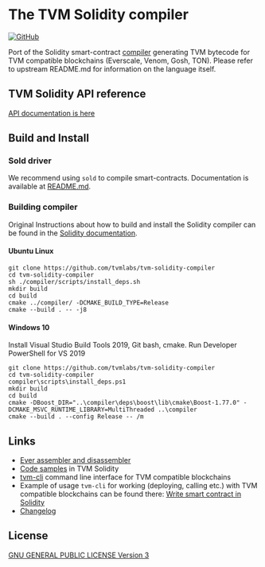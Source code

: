# The TVM Solidity compiler

[![GitHub](https://img.shields.io/github/license/tvmlabs/tvm-solidity-compiler?style=for-the-badge)](./LICENSE)

Port of the Solidity smart-contract [compiler](https://github.com/ethereum/solidity) generating TVM bytecode for TVM compatible blockchains (Everscale, Venom, Gosh, TON). Please refer to upstream README.md for information on the language itself.

## TVM Solidity API reference

[API documentation is here](https://github.com/tvmlabs/tvm-solidity-compiler/blob/master/API.md)

## Build and Install

### Sold driver

We recommend using `sold` to compile smart-contracts. Documentation is available at [README.md](https://github.com/tvmlabs/tvm-solidity-compiler/blob/main/sold/README.md).

### Building compiler

Original Instructions about how to build and install the Solidity compiler can be found in the [Solidity documentation](https://solidity.readthedocs.io/en/latest/installing-solidity.html#building-from-source).

#### Ubuntu Linux

```shell
git clone https://github.com/tvmlabs/tvm-solidity-compiler
cd tvm-solidity-compiler
sh ./compiler/scripts/install_deps.sh
mkdir build
cd build
cmake ../compiler/ -DCMAKE_BUILD_TYPE=Release
cmake --build . -- -j8
```

#### Windows 10

Install Visual Studio Build Tools 2019, Git bash, cmake.
Run Developer PowerShell for VS 2019

```shell
git clone https://github.com/tvmlabs/tvm-solidity-compiler
cd tvm-solidity-compiler
compiler\scripts\install_deps.ps1
mkdir build
cd build
cmake -DBoost_DIR="..\compiler\deps\boost\lib\cmake\Boost-1.77.0" -DCMAKE_MSVC_RUNTIME_LIBRARY=MultiThreaded ..\compiler
cmake --build . --config Release -- /m
```

## Links

* [Ever assembler and disassembler](https://github.com/tvmlabs/tvm-assembler)
* [Code samples](https://github.com/tvmlabs/samples/tree/master/solidity) in TVM Solidity
* [tvm-cli](https://github.com/tvmlabs/tvm-cli) command line interface for TVM compatible blockchains
* Example of usage `tvm-cli` for working (deploying, calling etc.) with TVM compatible blockchains can be found there: [Write smart contract in Solidity](https://docs.ton.dev/86757ecb2/p/950f8a-write-smart-contract-in-solidity)
* [Changelog](https://github.com/tvmlabs/tvm-solidity-compiler/blob/master/Changelog_TON.md)

## License

[GNU GENERAL PUBLIC LICENSE Version 3](./LICENSE)
